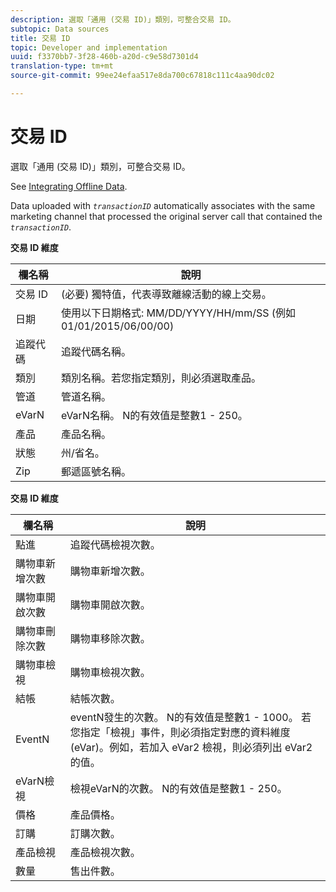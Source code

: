 ```yaml
---
description: 選取「通用 (交易 ID)」類別，可整合交易 ID。
subtopic: Data sources
title: 交易 ID
topic: Developer and implementation
uuid: f3370bb7-3f28-460b-a20d-c9e58d7301d4
translation-type: tm+mt
source-git-commit: 99ee24efaa517e8da700c67818c111c4aa90dc02

---
```



# 交易 ID

選取「通用 (交易 ID)」類別，可整合交易 ID。

See [Integrating Offline Data](/help/import/c-data-sources/datasrc-integrating-offline-data.md).

Data uploaded with *`transactionID`* automatically associates with the same marketing channel that processed the original server call that contained the *`transactionID`*.

**交易 ID 維度**

| 欄名稱 | 說明 |
|--- |--- |
| 交易 ID | (必要) 獨特值，代表導致離線活動的線上交易。 |
| 日期 | 使用以下日期格式: MM/DD/YYYY/HH/mm/SS (例如 01/01/2015/06/00/00) |
| 追蹤代碼 | 追蹤代碼名稱。 |
| 類別 | 類別名稱。若您指定類別，則必須選取產品。 |
| 管道 | 管道名稱。 |
| eVarN | eVarN名稱。 N的有效值是整數1 - 250。 |
| 產品 | 產品名稱。 |
| 狀態 | 州/省名。 |
| Zip | 郵遞區號名稱。 |

<p class="head"> <b>交易 ID 維度</b> </p>



| 欄名稱 | 說明 |
|--- |--- |
| 點進 | 追蹤代碼檢視次數。 |
| 購物車新增次數 | 購物車新增次數。 |
| 購物車開啟次數 | 購物車開啟次數。 |
| 購物車刪除次數 | 購物車移除次數。 |
| 購物車檢視 | 購物車檢視次數。 |
| 結帳 | 結帳次數。 |
| EventN | eventN發生的次數。 N的有效值是整數1 - 1000。  若您指定「檢視」事件，則必須指定對應的資料維度 (eVar)。例如，若加入 eVar2 檢視，則必須列出 eVar2 的值。 |
| eVarN檢視 | 檢視eVarN的次數。 N的有效值是整數1 - 250。 |
| 價格 | 產品價格。 |
| 訂購 | 訂購次數。 |
| 產品檢視 | 產品檢視次數。 |
| 數量 | 售出件數。 |
